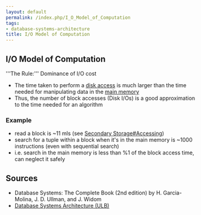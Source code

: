 ```yaml
---
layout: default
permalink: /index.php/I_O_Model_of_Computation
tags:
- database-systems-architecture
title: I/O Model of Computation
---
```

## I/O Model of Computation
'''The Rule:''' Dominance of I/O cost
- The time taken to perform a [disk access](Secondary_Storage) is much larger than the time needed for manipulating data in the [main memory](Memory_Hierarchy)
- Thus, the number of block accesses (Disk I/Os) is a good approximation to the time needed for an algorithm

### Example
- read a block is ~11 mls (see [Secondary Storage#Accessing](Secondary_Storage#Accessing))
- search for a tuple within a block when it's in the main memory is ~1000 instructions (even with sequential search)
- i.e. search in the main memory is less than %1 of the block access time, can neglect it safely


## Sources
- Database Systems: The Complete Book (2nd edition) by H. Garcia-Molina, J. D. Ullman, and J. Widom
- [Database Systems Architecture (ULB)](Database_Systems_Architecture_(ULB))
